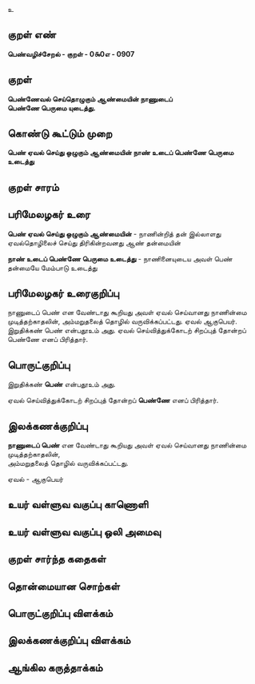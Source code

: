 உ

## குறள் எண் 

**பெண்வழிச்சேறல் - குறள் - 0௯0எ - 0907**

## குறள் 

**பெண்ணேவல் செய்தொழுகும் ஆண்மையின் நாணுடைப்  
பெண்ணே பெருமை யுடைத்து.**

## கொண்டு கூட்டும் முறை

**பெண் ஏவல் செய்து ஒழுகும் ஆண்மையின் நாண் உடைப் பெண்ணே பெருமை உடைத்து**

## குறள் சாரம் 


## பரிமேலழகர் உரை

**பெண் ஏவல் செய்து ஒழுகும் ஆண்மையின்** - நாணின்றித் தன் இல்லாளது ஏவல்தொழிலைச் செய்து திரிகின்றவனது ஆண் தன்மையின் 

**நாண் உடைப் பெண்ணே பெருமை உடைத்து** - நாணினையுடைய அவள் பெண் தன்மையே மேம்பாடு உடைத்து

## பரிமேலழகர் உரைகுறிப்பு   

நாணுடைப் பெண் என வேண்டாது கூறியது அவள் ஏவல் செய்வானது நாணின்மை முடித்தற்காதலின், அம்மறுதலைத் தொழில் வருவிக்கப்பட்டது. ஏவல் ஆகுபெயர். இறுதிக்கண் பெண் என்பதூஉம் அது. ஏவல் செய்வித்துக்கோடற் சிறப்புத் தோன்றப் பெண்ணே எனப் பிரித்தார்.

## பொருட்குறிப்பு 

இறுதிக்கண் **பெண்** என்பதூஉம் அது. 

ஏவல் செய்வித்துக்கோடற் சிறப்புத் தோன்றப் **பெண்ணே** எனப் பிரித்தார்.

## இலக்கணக்குறிப்பு  

**நாணுடைப் பெண்** என வேண்டாது கூறியது அவள் ஏவல் செய்வானது நாணின்மை முடித்தற்காதலின்,   
அம்மறுதலைத் தொழில் வருவிக்கப்பட்டது.

ஏவல் - ஆகுபெயர் 

## உயர் வள்ளுவ வகுப்பு காணொளி


## உயர் வள்ளுவ வகுப்பு ஒலி அமைவு 

 
## குறள் சார்ந்த கதைகள் 


## தொன்மையான சொற்கள்


## பொருட்குறிப்பு விளக்கம்


## இலக்கணக்குறிப்பு விளக்கம்


## ஆங்கில கருத்தாக்கம் 


